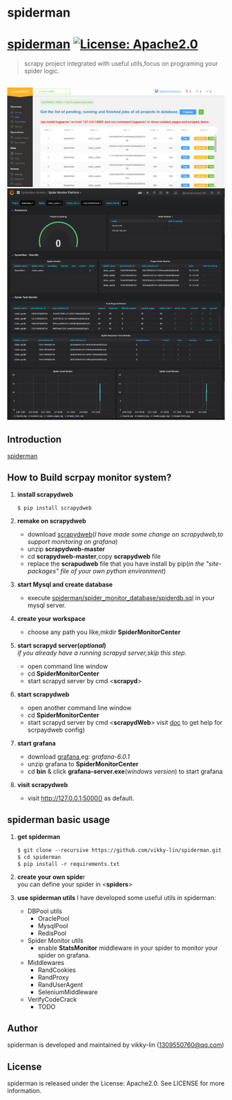 # spiderman

# [spiderman](https://github.com/vikky-lynn/spiderman) [![License: Apache2.0](https://img.shields.io/badge/License-Apache2.0-green.svg)](http://www.apache.org/licenses/LICENSE-2.0)

> scrapy project integrated with useful utils,focus on programing your spider logic.

##
![](https://github.com/vikky-lin/spiderman/blob/master/screenshot/ScrapydWeb.png)  
![](https://github.com/vikky-lin/spiderman/blob/master/screenshot/Spider%20Monitor.png)  

## Introduction
[spiderman]()

## How to Build scrpay monitor system?
1. **install scrapydweb**
    ```
    $ pip install scrapydweb
    ```
2. **remake on scrapydweb**
   - download [scrapydweb](https://github.com/vikky-lin/scrapydweb/archive/master.zip)(*I have made some change on scrapydweb,to support monitoring on grafana*)  
   - unzip **scrapydweb-master**
   - cd **scrapydweb-master**,copy **scrapydweb** file
   - replace the **scrapudweb** file that you have install by pip(*in the "site-packages" file of your own python environment*)

3. **start Mysql and create database <spiderdb>**
    - execute [spiderman/spider_monitor_database/spiderdb.sql](https://github.com/vikky-lin/spiderman/blob/master/spider_monitor_database/spiderdb.sql) in your mysql server.

4. **create your workspace**
    - choose any path you like,mkdir **SpiderMonitorCenter**
  
5. **start scrapyd server(*optional*)**  
    *if you already have a running scrapyd server,skip this step.*  
    - open command line window
    - cd **SpiderMonitorCenter** 
    - start scrapyd server by cmd <**scrapyd**>

6. **start scrapydweb**
    - open another command line window
    - cd **SpiderMonitorCenter** 
    - start scrapyd server by cmd <**scrapydWeb**>
    visit [doc](https://github.com/my8100/scrapydweb/blob/master/README_CN.md) to get help for scrpaydweb config)

7. **start grafana**
    - download [grafana](https://grafana.com/grafana/download),eg: *grafana-6.0.1*
    - unzip grafana to **SpiderMonitorCenter**
    - cd **bin** & click **grafana-server.exe**(*windows version*) to start grafana

8. **visit scrapydweb**
    - visit http://127.0.0.1:5000() as default.

## spiderman basic usage
1. **get spiderman**
    ```
    $ git clone --recursive https://github.com/vikky-lin/spiderman.git
    $ cd spiderman
    $ pip install -r requirements.txt
    ```
2. **create your own spide**r  
   you can define your spider in <**spiders**>
   
3. **use spiderman utils**
   I have developed some useful utils in spiderman:
   - DBPool utils
     - OraclePool
     - MysqlPool
     - RedisPool
   - Spider Monitor utils
     - enable **StatsMonitor** middleware in your spider to monitor your spider on grafana.
   - Middlewares
     - RandCookies
     - RandProxy
     - RandUserAgent
     - SeleniumMiddleware
   - VerifyCodeCrack
     - TODO
 
## Author
spiderman is developed and maintained by vikky-lin ([1309550760@qq.com](1309550760@qq.com))

## License
spiderman is released under the License: Apache2.0. See LICENSE for more information.
